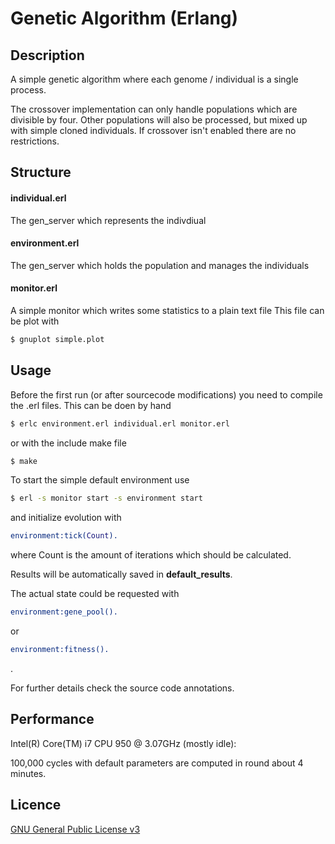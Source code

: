 Genetic Algorithm (Erlang)
==========================

## Description
A simple genetic algorithm where each genome / individual is a single process.

The crossover implementation can only handle populations which are divisible by four.
Other populations will also be processed, but mixed up with simple cloned individuals. If
crossover isn't enabled there are no restrictions.

## Structure

#### individual.erl
The gen_server which represents the indivdiual
#### environment.erl
The gen_server which holds the population and manages the individuals
#### monitor.erl
A simple monitor which writes some statistics to a plain text file
This file can be plot with
```sh
$ gnuplot simple.plot
```

## Usage

Before the first run (or after sourcecode modifications) you need to compile the .erl files.
This can be doen by hand
```sh
$ erlc environment.erl individual.erl monitor.erl
```
or with the include make file
```sh
$ make
```

To start the simple default environment use
```sh
$ erl -s monitor start -s environment start
```

and initialize evolution with
```erlang
environment:tick(Count).
```
where Count is the amount of iterations which should be calculated.

Results will be automatically saved in __default_results__.

The actual state could be requested with
```erlang
environment:gene_pool().
```
or
```erlang
environment:fitness().
```
.

For further details check the source code annotations.

## Performance

Intel(R) Core(TM) i7 CPU 950 @ 3.07GHz (mostly idle):

100,000 cycles with default parameters are computed in round about 4 minutes.

## Licence
[GNU General Public License v3](http://www.gnu.org/licenses/gpl.html)
